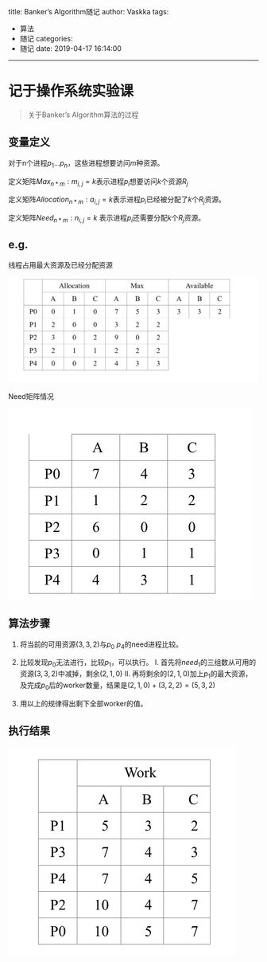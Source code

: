 title: Banker’s Algorithm随记
author: Vaskka
tags:
  - 算法
  - 随记
categories:
  - 随记
date: 2019-04-17 16:14:00
---
# 记于操作系统实验课

> 关于Banker’s Algorithm算法的过程

## 变量定义

对于n个进程$p_1...p_n$，这些进程想要访问$m$种资源。

定义矩阵$Max_{n*m}:m_{i, j}=k$表示进程$p_{i}$想要访问$k$个资源$R_{j}$

定义矩阵$Allocation_{n*m}:a_{i, j}=k$表示进程$p_{i}$已经被分配了$k$个$R_{j}$资源。

定义矩阵$Need_{n*m}:n_{i, j}=k$ 表示进程$p_{i}$还需要分配$k$个$R_{j}$资源。

## e.g.

线程占用最大资源及已经分配资源

![线程占用最大资源及已经分配资源](https://raw.githubusercontent.com/Vaskka/GitLearn/master/original.png)

Need矩阵情况

![Need矩阵](https://raw.githubusercontent.com/Vaskka/GitLearn/master/need.png)

## 算法步骤

1. 将当前的可用资源$(3, 3, 2)$与$p_0 ~ p_4$的need进程比较。

2. 比较发现$p_0$无法进行，比较$p_1$，可以执行。
	I. 首先将$need_1$的三组数从可用的资源$(3, 3, 2)$中减掉，剩余$(2, 1, 0)$
    II. 再将剩余的$(2, 1, 0)$加上$p_1$的最大资源，及完成$p_0$后的worker数量，结果是$(2, 1, 0) + (3, 2, 2) = (5, 3, 2)$

3. 用以上的规律得出剩下全部worker的值。

## 执行结果

![worker情况](https://raw.githubusercontent.com/Vaskka/GitLearn/master/worker.png)
